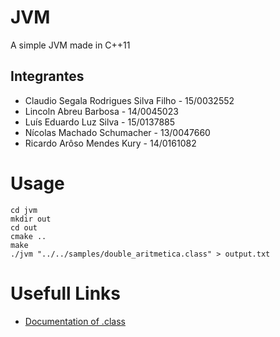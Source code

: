 # JVM
A simple JVM made in C++11

## Integrantes
+ Claudio Segala Rodrigues Silva Filho - 15/0032552
+ Lincoln Abreu Barbosa - 14/0045023
+ Luís Eduardo Luz Silva - 15/0137885
+ Nícolas Machado Schumacher - 13/0047660
+ Ricardo Arôso Mendes Kury - 14/0161082

# Usage

```
cd jvm
mkdir out
cd out
cmake ..
make
./jvm "../../samples/double_aritmetica.class" > output.txt
```

# Usefull Links

+ [Documentation of .class](https://docs.oracle.com/javase/specs/jvms/se7/html/jvms-4.html)
